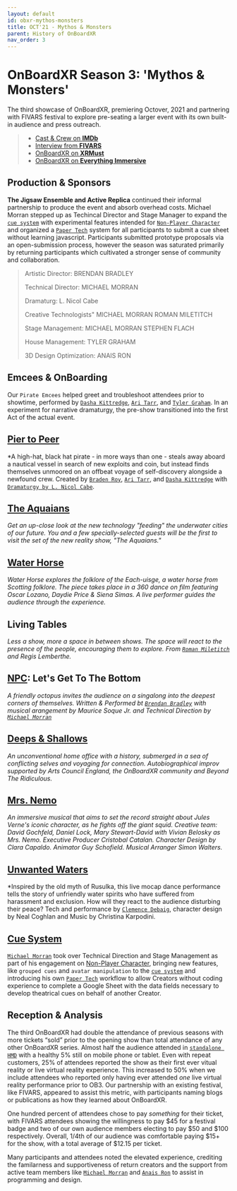 ```yaml
---
layout: default
id: obxr-mythos-monsters
title: OCT'21 - Mythos & Monsters
parent: History of OnBoardXR
nav_order: 3
---
```


# OnBoardXR Season 3: 'Mythos & Monsters'
The third showcase of OnBoardXR, premiering Octover, 2021 and partnering with FIVARS festival to explore pre-seating a larger event with its own built-in audience and press outreach. 

> - [Cast & Crew on **IMDb**](https://www.imdb.com/title/tt15716876/?ref_=nm_flmg_act_8)
> - [Interview from **FIVARS**](https://fivars.net/spotlight/fivars-2021-spotlight-onboardxr-the-aquaians/)
> - [OnBoardXR on **XRMust**](https://www.xrmust.com/xrdatabase/all-experiences/onboardxr/)
> - [OnBoardXR on **Everything Immersive**](https://everythingimmersive.com/events/onboard)
> 
## Production & Sponsors
**The Jigsaw Ensemble and Active Replica** continued their informal partnership to produce the event and absorb overhead costs. Michael Morran stepped up as Techincal Director and Stage Manager to expand the [`cue system`](./cue-system.md) with experimental features intended for [`Non-Player Character`](./non-player-character.md) and organized a [`Paper Tech`](./cue-system.md/#paper-tech) system for all participants to submit a cue sheet without learning javascript. Participants submitted prototype proposals via an open-submission process, however the season was saturated primarily by returning participants which cultivated a stronger sense of community and collaboration.
> 
> Artistic Director:
> BRENDAN BRADLEY
> 
> Technical Director:
> MICHAEL MORRAN
>
> Dramaturg:
> L. Nicol Cabe
> 
> Creative Technologists"
> MICHAEL MORRAN
> ROMAN MILETITCH
>
> Stage Management:
> MICHAEL MORRAN
> STEPHEN FLACH
> 
> House Management:
> TYLER GRAHAM
> 
> 3D Design Optimization:
> ANAIS RON
> 

## Emcees & OnBoarding
Our `Pirate Emcees` helped greet and troubleshoot attendees prior to showtime, performed by [`Dasha Kittredge`](./dasha-kittredge.md), [`Ari Tarr`](./ari-tarr.md), and [`Tyler Graham`](./tyler-graham.md). In an experiment for narrative dramaturgy, the pre-show transitioned into the first Act of the actual event.

## [Pier to Peer](./pier-to-peer.md)
*A high-hat, black hat pirate - in more ways than one - steals away aboard a nautical vessel in search of new exploits and coin, but instead finds themselves unmoored on an offbeat voyage of self-discovery alongside a newfound crew. Created by [`Braden Roy`](), [`Ari Tarr`](), and [`Dasha Kittredge`]() with [`Dramaturgy by L. Nicol Cabe`]().

## [The Aquaians](./rebecca-evans.md) 
*Get an up-close look at the new technology "feeding" the underwater cities of our future. You and a few specially-selected guests will be the first to visit the set of the new reality show, "The Aquaians."*

## [Water Horse](./koryn-wicks.md)
*Water Horse explores the folklore of the Each-uisge, a water horse from Scotting folklore. The piece takes place in a 360 dance on film featuring Oscar Lozano, Daydie Price & Siena Simas. A live performer guides the audience through the experience.*

## Living Tables
*Less a show, more a space in between shows. The space will react to the presence of the people, encouraging them to explore. From [`Roman Miletitch`]() and Regis Lemberthe.*

## [NPC](./non-player-character.md): Let's Get To The Bottom
*A friendly octopus invites the audience on a singalong into the deepest corners of themselves. Written & Performed bt [`Brendan Bradley`](./brendan-bradley.md) with musical arangement by Maurice Soque Jr. and Technical Direction by [`Michael Morran`](./michael-morran.md)*

## [Deeps & Shallows](./naomi-smyth.md)
*An unconventional home office with a history, submerged in a sea of conflicting selves and voyaging for connection. Autobiographical improv supported by Arts Council England, the OnBoardXR community and Beyond The Ridiculous.*

## [Mrs. Nemo](./mrs-nemo.md)
*An immersive musical that aims to set the record straight about Jules Verne's iconic character, as he fights off the giant squid. Creative team: David Gochfeld, Daniel Lock, Mary Stewart-David with Vivian Belosky as Mrs. Nemo. Executive Producer Cristobal Catalan. Character Design by Clara Capaldo. Animator Guy Schofield. Musical Arranger Simon Walters.*

## [Unwanted Waters](./unwired-dance.md)
*Inspired by the old myth of Rusulka, this live mocap dance performance tells the story of unfriendly water spirits who have suffered from harassment and exclusion. How will they react to the audience disturbing their peace? Tech and performance by [`Clemence Debaig`](./unwired-dance.md), character design by Neal Coghlan and Music by Christina Karpodini. 

## [Cue System](./cue-system.md)
[`Michael Morran`](./michael-morran.md) took over Technical Direction and Stage Management as part of his engagement on [Non-Player Character](./non-player-character.md), bringing new features, like `grouped cues` and `avatar manipulation` to the [`cue system`](./cue-system.md) and introducing his own [`Paper Tech`]() workflow to allow Creators without coding experience to complete a Google Sheet with the data fields necessary to develop theatrical cues on behalf of another Creator. 

## Reception & Analysis
The third OnBoardXR had double the attendance of previous seasons with more tickets “sold” prior to the opening show than total attendance of any other OnBoardXR series. Almost half the audience attended in [`standalone HMD`](./glossary-hmd.md) with a healthy 5% still on mobile phone or tablet. Even with repeat customers, 25% of attendees reported the show as their first ever vitual reality or live virtual reality experience. This increased to 50% when we include attendees who reported only having ever attended *one* live virtual reality performance prior to OB3. Our partnership with an existing festival, like FIVARS, appeared to assist this metric, with participants naming blogs or publications as how they learned about OnBoardXR. 

One hundred percent of attendees chose to pay *something* for their ticket, with FIVARS attendees showing the willingness to pay $45 for a festival badge and two of our own audience members electing to pay $50 and $100 respectively. Overall,  1/4th of our audience was comfortable paying $15+ for the show, with a total average of $12.15 per ticket. 

Many participants and attendees noted the elevated experience, crediting the familarness and supportiveness of return creators and the support from active team members like [`Michael Morran`](./michael-morran.md) and [`Anais Ron`](./active-replica.md) to assist in programming and design. 
